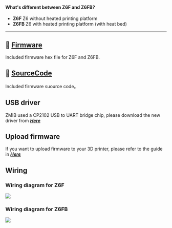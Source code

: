 #### What's different between Z6F and Z6FB?  
- **Z6F**   Z6 without heated printing platform  
- **Z6FB**  Z6 with heated printing platform (with heat bed)  

-----
## :file_folder: [Firmware](./Firmware/)
Included firmware hex file for Z6F and Z6FB.  

## :file_folder: [SourceCode](./SourceCode/)
Included firmware suource code。

## USB driver
ZMIB used a CP2102 USB to UART bridge chip, please download the new driver from [***Here***](https://www.silabs.com/products/development-tools/software/usb-to-uart-bridge-vcp-drivers)

## Upload firmware
If you want to upload firmware to your 3D printer, please refer to the guide in [***Here***](https://github.com/ZONESTAR3D/Firmware/tree/master/Firmware_Upload_tool_for_ZRIB_ZMIB)

## Wiring
### Wiring diagram for Z6F
![](Z6F_ZMIBV2_Wiring_Diagram.jpg)
### Wiring diagram for Z6FB
![](Z6FB_ZMIBV2_Wiring_Diagram.jpg)

